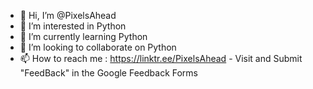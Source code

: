 - 👋 Hi, I’m @PixelsAhead
- 👀 I’m interested in Python
- 🌱 I’m currently learning Python
- 💞️ I’m looking to collaborate on Python
- 📫 How to reach me : https://linktr.ee/PixelsAhead - Visit and Submit "FeedBack" in the Google Feedback Forms

<!---
PixelsAhead/PixelsAhead is a ✨ special ✨ repository because its `README.md` (this file) appears on your GitHub profile.
You can click the Preview link to take a look at your changes.
--->
